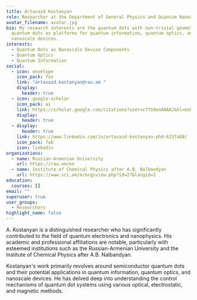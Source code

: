 ```yaml
---
title: Artavazd Kostanyan
role: Researcher at the Department of General Physics and Quantum Nanostructures
avatar_filename: avatar.jpg
bio: My research interests are the quantum dots with non-trivial geometries and
  quantum dots as platforms for quantum information, quantum optics, and
  nanoscale devices.
interests:
  - Quantum Dots as Nanoscale Device Components
  - Quantum Optics
  - Quantum Information
social:
  - icon: envelope
    icon_pack: fas
    link: "artavazd.kostanyan@rau.am "
    display:
      header: true
  - icon: google-scholar
    icon_pack: ai
    link: https://scholar.google.com/citations?user=cTTG9ooAAAAJ&hl=en&oi=ao
    display:
      header: true
  - display:
      header: true
    link: https://www.linkedin.com/in/artavazd-kostanyan-phd-6237a88/
    icon_pack: fab
    icon: linkedin
organizations:
  - name: Russian-Armenian University
    url: https://rau.am/en
  - name: Institute of Chemical Physics after A.B. Nalbandyan
    url: https://www.sci.am/m/orgsview.php?id=27&langid=2
education:
  courses: []
email: ""
superuser: true
user_groups:
  - Researchers
highlight_name: false
---
```

A. Kostanyan is a distinguished researcher who has significantly contributed to the field of quantum electronics and nanophysics. His academic and professional affiliations are notable, particularly with esteemed institutions such as the Russian-Armenian University and the Institute of Chemical Physics after A.B. Nalbandyan.

Kostanyan's work primarily revolves around semiconductor quantum dots and their potential applications in quantum information, quantum optics, and nanoscale devices. He has delved deep into understanding the control mechanisms of quantum dot systems using various optical, electrostatic, and magnetic methods. 